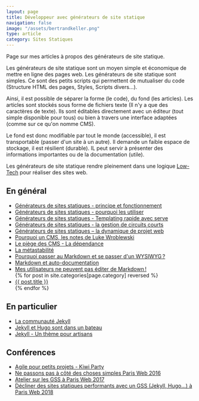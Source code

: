 ```yaml
---
layout: page
title: Développeur avec générateurs de site statique
navigation: false
image: "/assets/bertrandkeller.png"
type: article
category: Sites Statiques
---
```


Page sur mes articles à propos des générateurs de site statique.

Les générateurs de site statique sont un moyen simple et économique de mettre en ligne des pages web. Les générateurs de site statique sont simples. Ce sont des petits scripts qui permettent de mutualiser du code (Structure HTML des pages, Styles, Scripts divers…).

Ainsi, il est possible de séparer la forme (le code), du fond (les articles). Les articles sont stockés sous forme de fichiers texte (Il n'y a que des caractères de texte). Ils sont éditables directement avec un éditeur (tout simple disponible pour tous) ou bien à travers une interface adaptées (comme sur ce qu'on nomme CMS).

Le fond est donc modifiable par tout le monde (accessible), il est transportable (passer d'un site à un autre). Il demande un faible espace de stockage, il est résilient (durable). IL peut servir à présenter des informations importantes ou de la documentation (utile).

Les générateurs de site statique rendre pleinement dans une logique [Low-Tech](/low-tech-site-web-internet/) pour réaliser des sites web.

## En général
<ul class="posts-list">
  <li><a href="/2013/01/30/gestionnaires-de-fichiers-statiques-principe-et-fonctionnement/">Générateurs de sites statiques - principe et fonctionnement</a></li>
  <li><a href="/2013/02/18/gestionnaires-de-fichiers-statiques-pourquoi-les-utiliser/">Générateurs de sites statiques - pourquoi les utiliser</a></li>
  <li><a href="/2013/02/22/generateurs-de-sites-statiques-templating-rapide-avec-serve/">Générateurs de sites statiques - Templating rapide avec serve</a></li>
  <li><a href="/2013/03/29/generateurs-de-sites-statiques-la-gestion-de-circuits-courts/">Générateurs de sites statiques - la gestion de circuits courts</a></li>
  <li><a href="/2013/04/25/generateurs-de-sites-statiques-la-dynamique-de-projet-web/">Générateurs de sites statiques – la dynamique de projet web</a></li>
  <li><a href="/2013/10/31/pourquoi-un-cms-les-notes-de-luke-wroblewski/">Pourquoi un CMS, les notes de Luke Wroblewski</a></li>
  <li><a href="/2013/12/06/le-piege-des-cms-la-dependance/">Le piège des CMS - La dépendance</a></li>
  <li><a href="/2014/03/04/la-metastabilite/">La métastabilité</a></li>
  <li><a href="/2017/10/23/pourquoi-markdown-place-wysiwyg/">Pourquoi passer au Markdown et se passer d'un WYSIWYG ?</a></li>
  <li><a href="/2017/10/25/markdown-et-autodocumentation/">Markdown et auto-documentation</a></li>
  <li><a href="/2017/11/27/les-utilisateurs-ne-peuvent-pas-editer-le-markdown/">Mes utilisateurs ne peuvent pas éditer de Markdown !</a></li>
    {% for post in site.categories[page.category] reversed %}
    <li><a href="{{ post.url }}">{{ post.title }}</a></li>
  {% endfor %}
</ul>

## En particulier

<ul class="posts-list">
  <li><a href="/2016/04/29/communaute-jekyll/">La communauté Jekyll</a></li>
  <li><a href="/2017/07/03/jekyll-hugo-sont-bateau/">Jekyll et Hugo sont dans un bateau</a></li>
  <li><a href="/2017/07/26/jekyll-theme-artisan/)">Jekyll - Un thème pour artisans</a></li>
</ul>

## Conférences

<ul class="posts-list">
  <li><a href="https://bertrandkeller.github.io/Agile-pour-petits-projets/">Agile pour petits projets - Kiwi Party</a></li>
  <li><a href="/2016/10/04/ne-passons-pas-cote-choses-simples/">Ne passons pas à côté des choses simples Paris Web 2016</a></li>
  <li><a href="/2017/06/25/conference-paris-web-2017/">Atelier sur les GSS à Paris Web 2017</a></li>
  <li><a href="https://bertrandkeller.github.io/conference-decliner-des-sites-statiques-performants/">Décliner des sites statiques performants avec un GSS (Jekyll, Hugo…) à Paris Web 2018</a></li>
</ul>
